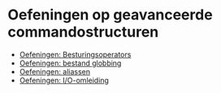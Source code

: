 # Oefeningen op geavanceerde commandostructuren
* [Oefeningen: Besturingsoperators](/./be-nl/07_advancedcommands/exercises/control_operators/99_exercises_nl.md) 
* [Oefeningen: bestand globbing](/./be-nl/07_advancedcommands/exercises/file_globbing/99_exercises_nl.md) 
* [Oefeningen: aliassen](/./be-nl/07_advancedcommandsexercises/aliases/99_exercises_nl.md) 
* [Oefeningen: I/O-omleiding](/./be-nl/07_advancedcommands/exercises/io_redirection/99_exercises_nl.md) 
